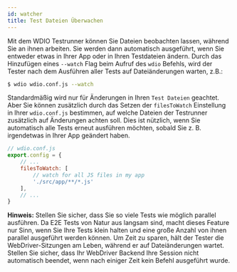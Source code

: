 ```yaml
---
id: watcher
title: Test Dateien Überwachen
---
```


Mit dem WDIO Testrunner können Sie Dateien beobachten lassen, während Sie an ihnen arbeiten. Sie werden dann automatisch ausgeführt, wenn Sie entweder etwas in Ihrer App oder in Ihren Testdateien ändern. Durch das Hinzufügen eines `--watch` Flag beim Aufruf des `wdio` Befehls, wird der Tester nach dem Ausführen aller Tests auf Dateiänderungen warten, z.B.:

```sh
$ wdio wdio.conf.js --watch
```

Standardmäßig wird nur für Änderungen in Ihren `Test Dateien` geachtet. Aber Sie können zusätzlich durch das Setzen der `filesToWatch` Einstellung in Ihrer `wdio.conf.js` bestimmen, auf welche Dateien der Testrunner zusätzlich auf Änderungen achten soll. Dies ist nützlich, wenn Sie automatisch alle Tests erneut ausführen möchten, sobald Sie z. B. irgendetwas in Ihrer App geändert haben.

```js
// wdio.conf.js
export.config = {
    // ...
    filesToWatch: [
        // watch for all JS files in my app
        './src/app/**/*.js'
    ],
    // ...
}
```

**Hinweis:** Stellen Sie sicher, dass Sie so viele Tests wie möglich parallel ausführen. Da E2E Tests von Natur aus langsam sind, macht dieses Feature nur Sinn, wenn Sie Ihre Tests klein halten und eine große Anzahl von ihnen parallel ausgeführt werden können. Um Zeit zu sparen, hält der Tester die WebDriver-Sitzungen am Leben, während er auf Dateiänderungen wartet. Stellen Sie sicher, dass Ihr WebDriver Backend Ihre Session nicht automatisch beendet, wenn nach einiger Zeit kein Befehl ausgeführt wurde.